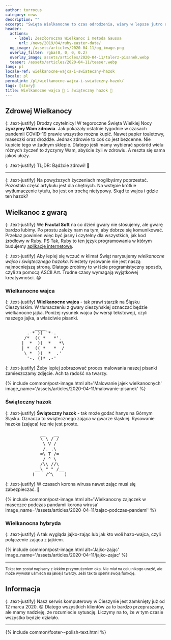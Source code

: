 ```yaml
---
author: torrocus
category: news
description: ""
excerpt: "Święta Wielkanocne to czas odrodzenia, wiary w lepsze jutro oraz radości. Postaramy się dostarczyć przynajmniej tego ostatniego."
header:
  actions:
    - label: Zeszłoroczna Wielkanoc i metoda Gaussa
      url: /news/2019/04/ruby-easter-date/
  og_image: /assets/articles/2020-04-11/og_image.png
  overlay_filter: rgba(0, 0, 0, 0.2)
  overlay_image: assets/articles/2020-04-11/talerz-pisanek.webp
  teaser: /assets/articles/2020-04-11/teaser.webp
lang: pl
locale-ref: wielkanocne-wajca-i-swiateczny-hazok
locale: pl
permalink: /pl/wielkanocne-wajca-i-swiateczny-hazok/
tags: [story]
title: Wielkanocne wajca 🥚 i świąteczny hazok 🐇
---
```


## Zdrowej Wielkanocy

{: .text-justify}
Drodzy czytelnicy!
W tegoroczne Święta Wielkiej Nocy **życzymy Wam zdrowia**.
Jak pokazały ostatnie tygodnie w czasach pandemii COVID-19 prawie wszystko można kupić.
Nawet papier toaletowy, maseczki oraz drożdże.
Jednak zdrowie to coś co jest bezcenne.
Nie kupicie tego w żadnym sklepie.
Dlatego jeśli mamy wybierać spośród wielu różnych życzeń to życzymy Wam, abyście żyli w zdrowiu.
A reszta się sama jakoś ułoży.

{: .text-justify}
TL;DR: Bądźcie zdrowi!
🐣

----

{: .text-justify}
Na powyższych życzeniach moglibyśmy poprzestać.
Pozostała część artykułu jest dla chętnych.
Na wstępie krótkie wytłumaczenie tytułu, bo jest on trochę nietypowy.
Skąd te wajca i gdzie ten hazok?


## Wielkanoc z gwarą

{: .text-justify}
We **Fractal Soft** na co dzień gwary nie stosujemy, ale gwarę bardzo lubimy.
Po prostu zależy nam na tym, aby dobrze się komunikować.
Przekaz powinien więc być jasny i czytelny dla wszystkich, jak kod źródłowy w Ruby.
PS Tak, Ruby to ten język programowania w którym budujemy [aplikacje internetowe](https://fractalsoft.org/pl).

{: .text-justify}
Aby lepiej się wczuć w klimat Świąt narysujemy _wielkanocne wajco i świątecznego hazoka_.
Niestety rysowanie nie jest naszą najmocniejszą stroną.
Dlatego zrobimy to w iście programistyczny sposób, czyli za pomocą ASCII Art.
Trudne czasy wymagają wyjątkowej kreatywności.
😂

### Wielkanocne wajca

{: .text-justify}
**Wielkanocne wajca** - tak prawi starzik na Śląsku Cieszyńskim.
W tłumaczeniu z gwary cieszyńskiej oznaczać będzie wielkanocne jajka.
Poniżej rysunek wajca (w wersji tekstowej), czyli naszego jajka, a właściwie pisanki.

<pre>
           ____
        .-* )) `*-.
       /*  (( *   *'.
      |  *  ))  *   *\
      | *  (( *   *  /
       \ *  ))  *  .'
        '-._((*_.-'
</pre>

{: .text-justify}
Żeby lepiej zobrazować proces malowania naszej pisanki zamieszczamy zdjęcie.
Ach ta radość na twarzy.

{% include common/post-image.html
           alt='Malowanie jajek wielkanocnych'
           image_name='/assets/articles/2020-04-11/malowanie-pisanek'
%}


### Świąteczny hazok

{: .text-justify}
**Świąteczny hazok** - tak może godać hanys na Górnym Śląsku.
Oznacza to świątecznego zająca w gwarze śląskiej.
Rysowanie hazoka (zająca) też nie jest proste.

<pre>
             __   __
             \ \ / /
              \ V /
              /. .\
             =\ T /=
              / ^ \
             /\\ //\
           __\ " " /__
          (____/^\____)
</pre>

{: .text-justify}
W czasach korona wirusa nawet zając musi się zabezpieczać.
🐰

{% include common/post-image.html
           alt='Wielkanocny zajączek w maseczce podczas pandamii korona wirusa'
           image_name='/assets/articles/2020-04-11/zajac-podczas-pandemi'
%}


### Wielkanocna hybryda

{: .text-justify}
A tak wygląda jajko-zając lub jak kto woli hazo-wajca, czyli połączenie zająca z jajkiem.

{% include common/post-image.html
           alt='Jajko-zając'
           image_name='/assets/articles/2020-04-11/jajko-zajac'
%}


----

<small class='text-justify'>
Tekst ten został napisany z lekkim przymrużeniem oka.
Nie miał na celu nikogo urazić, ale może wywołał uśmiech na jakiejś twarzy.
Jeśli tak to spełnił swoją funkcję.
</small>

## Informacja

{: .text-justify}
Nasz serwis komputerowy w Cieszynie jest zamknięty już od 12 marca 2020.
😟
Dlatego wszystkich klientów za to bardzo przepraszamy, ale mamy nadzieję, że rozumiecie sytuację.
Liczymy na to, że w tym czasie wszystko będzie działało.

----
{% include common/footer--polish-text.html %}
